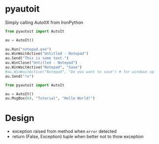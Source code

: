 pyautoit
===========

Simply calling AutoItX from IronPython


```python
from pyautoit import AutoIt

au = AutoIt()     
 
au.Run("notepad.exe")
au.WinWaitActive("Untitled - Notepad")
au.Send("This is some text.")
au.WinClose("Untitled - Notepad")
au.WinWaitActive("Notepad", "Save")
#au.WinWaitActive("Notepad", "Do you want to save") # for windows xp
au.Send("!n")
```

```python
from pyautoit import AutoIt

au = AutoIt()
au.MsgBox(64, "Tutorial", "Hello World!")
```

Design
===
- exception raised from method when `error` detected
- return (False, Exception) tuple when better not to thow exception








